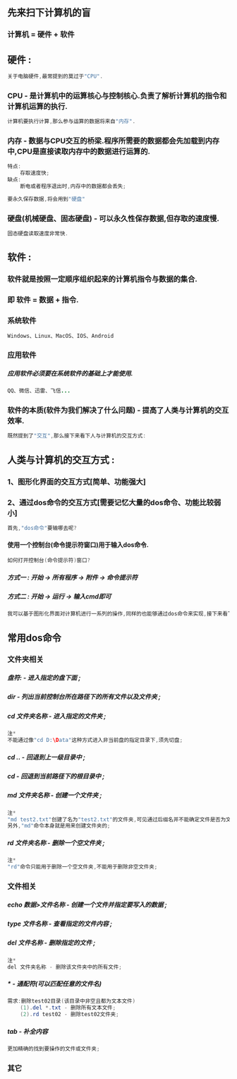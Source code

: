 ## 先来扫下计算机的盲

### 计算机 = 硬件 + 软件

## 硬件 :

```java
关于电脑硬件,最常提到的莫过于"CPU".
```

### CPU - 是计算机中的运算核心与控制核心.负责了解析计算机的指令和计算机运算的执行.

```java
计算机要执行计算,那么参与运算的数据将来自"内存".
```

### 内存 - 数据与CPU交互的桥梁.程序所需要的数据都会先加载到内存中,CPU是直接读取内存中的数据进行运算的.

```java
特点:
    存取速度快;
缺点:
    断电或者程序退出时,内存中的数据都会丢失;

要永久保存数据,将会用到"硬盘"
```

### 硬盘\(机械硬盘、固态硬盘\) - 可以永久性保存数据,但存取的速度慢.

```java
固态硬盘读取速度非常快.
```

## 软件 :

### 软件就是按照一定顺序组织起来的计算机指令与数据的集合.

### 即 软件 = 数据 + 指令.

### 系统软件

```java
Windows、Linux、MacOS、IOS、Android
```

### 应用软件

##### 应用软件必须要在系统软件的基础上才能使用.

```java
QQ、微信、迅雷、飞信...
```

### 软件的本质\(软件为我们解决了什么问题\) - 提高了人类与计算机的交互效率.

```java
既然提到了"交互",那么接下来看下人与计算机的交互方式:
```

## 人类与计算机的交互方式 :

### 1、图形化界面的交互方式\[简单、功能强大\]

### 2、通过dos命令的交互方式\[需要记忆大量的dos命令、功能比较弱小\]

```java
首先,"dos命令"要输哪去呢?
```

#### 使用一个控制台\(命令提示符窗口\)用于输入dos命令.

```java
如何打开控制台(命令提示符)窗口?
```

##### 方式一 : 开始 -&gt; 所有程序 -&gt; 附件 -&gt; 命令提示符

##### 方式二 : 开始 -&gt; 运行 -&gt; 输入cmd即可

```java
我可以基于图形化界面对计算机进行一系列的操作,同样的也能够通过dos命令来实现,接下来看下常用的dos命令.
```

## 常用dos命令

### 文件夹相关

##### 盘符: - 进入指定的盘下面 ;

##### dir - 列出当前控制台所在路径下的所有文件以及文件夹 ;

##### cd 文件夹名称 - 进入指定的文件夹 ;

```java
注*
不能通过像"cd D:\Data"这种方式进入非当前盘的指定目录下,须先切盘;
```

##### cd .. - 回退到上一级目录中 ;

##### cd  - 回退到当前路径下的根目录中 ;

##### md 文件夹名称 - 创建一个文件夹 ;

```java
注*
"md test2.txt"创建了名为"test2.txt"的文件夹,可见通过后缀名并不能确定文件是否为文件还是文件夹;
另外,"md"命令本身就是用来创建文件夹的;
```

##### rd 文件夹名称 - 删除一个空文件夹 ;

```java
注*
"rd"命令只能用于删除一个空文件夹,不能用于删除非空文件夹;
```

### 文件相关

##### echo 数据&gt;文件名称 - 创建一个文件并指定要写入的数据 ;

##### type 文件名称 - 查看指定的文件内容 ;

##### del 文件名称 - 删除指定的文件 ;

```java
注*
del 文件夹名称 - 删除该文件夹中的所有文件;
```

##### \* - 通配符\(可以匹配任意的文件名\)

```java
需求:删除test02目录(该目录中非空且都为文本文件)
    (1).del *.txt - 删除所有文本文件;
    (2).rd test02 - 删除test02文件夹;
```

##### tab - 补全内容

```java
更加精确的找到要操作的文件或文件夹;
```

### 其它



